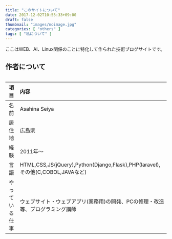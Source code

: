 ```yaml
---
title: "このサイトについて"
date: 2017-12-02T10:55:33+09:00
draft: false
thumbnail: "images/noimage.jpg"
categories: [ "others" ]
tags: [ "私について" ]
---
```


ここはWEB、AI、Linux関係のことに特化して作られた技術ブログサイトです。


## 作者について

<div class="img-center"><img src="/img/nautilus.jpg" alt=""></div>

|項目|内容|
|:--:|:--|
|名前|Asahina Seiya|
|居住地|広島県|
|経験|2011年〜|
|言語|HTML,CSS,JS(jQuery),Python(Django,Flask),PHP(laravel),その他(C,COBOL,JAVAなど)|
|やっている仕事|ウェブサイト・ウェブアプリ(業務用)の開発、PCの修理・改造等、プログラミング講師|

